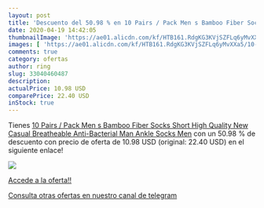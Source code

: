 ```yaml
---
layout: post
title: 'Descuento del 50.98 % en 10 Pairs / Pack Men s Bamboo Fiber Socks'
date: 2020-04-19 14:42:05
thumbnailImage: 'https://ae01.alicdn.com/kf/HTB161.RdgKG3KVjSZFLq6yMvXXa5/10-Pairs-Pack-Men-s-Bamboo-Fiber-Socks-Short-High-Quality-New-Casual-Breatheable-Anti-Bacterial.jpg_350x350._SL200_.jpg'
images: [ 'https://ae01.alicdn.com/kf/HTB161.RdgKG3KVjSZFLq6yMvXXa5/10-Pairs-Pack-Men-s-Bamboo-Fiber-Socks-Short-High-Quality-New-Casual-Breatheable-Anti-Bacterial.jpg_350x350._SL200_.jpg' ]
comments: true
category: ofertas
author: ring
slug: 33040460487
description:
actualPrice: 10.98 USD
comparePrice: 22.40 USD
inStock: true
---
```


Tienes [10 Pairs / Pack Men s Bamboo Fiber Socks Short High Quality New Casual Breatheable Anti-Bacterial Man Ankle Socks Men](https://www.amazon.com/dp/33040460487/?tag=redken08-20) con un 50.98 % de descuento con precio de oferta de 10.98 USD (original: 22.40 USD) en el siguiente enlace!

[![](https://ae01.alicdn.com/kf/HTB161.RdgKG3KVjSZFLq6yMvXXa5/10-Pairs-Pack-Men-s-Bamboo-Fiber-Socks-Short-High-Quality-New-Casual-Breatheable-Anti-Bacterial.jpg_350x350._SL200_.jpg)](https://www.amazon.com/dp/33040460487/?tag=redken08-20)

[Accede a la oferta!!](https://www.amazon.com/dp/33040460487/?tag=redken08-20)

[Consulta otras ofertas en nuestro canal de telegram](https://t.me/s/ofertas25)
